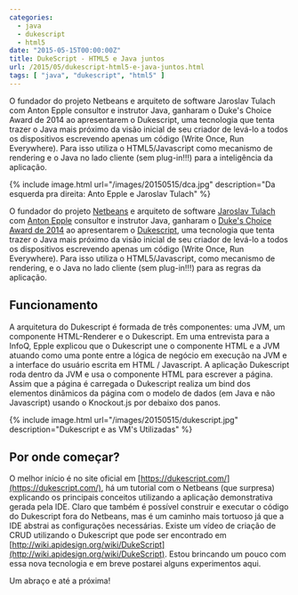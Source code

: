 ```yaml
---
categories:
  - java
  - dukescript
  - html5
date: "2015-05-15T00:00:00Z"
title: DukeScript - HTML5 e Java juntos
url: /2015/05/dukescript-html5-e-java-juntos.html
tags: [ "java", "dukescript", "html5" ]
---
```


O fundador do projeto Netbeans e arquiteto de software Jaroslav Tulach com Anton Epple consultor e instrutor Java,
ganharam o Duke's Choice Award de 2014 ao apresentarem o Dukescript, uma tecnologia que tenta trazer o Java mais próximo
da visão inicial de seu criador de levá-lo a todos os dispositivos escrevendo apenas um código (Write Once, Run
Everywhere). Para isso utiliza o HTML5/Javascript como mecanismo de rendering e o Java no lado cliente (sem plug-in!!!)
para a inteligência da aplicação.

{% include image.html url="/images/20150515/dca.jpg" description="Da esquerda pra direita: Anto Epple e Jaroslav
Tulach" %}

O fundador do projeto [Netbeans](https://netbeans.org/) e arquiteto de
software [Jaroslav Tulach](https://twitter.com/jaroslavtulach) com [Anton Epple](https://twitter.com/monacotoni)
consultor e instrutor Java, ganharam o [Duke's Choice Award de 2014](https://www.java.net/dukeschoice) ao apresentarem
o [Dukescript](https://dukescript.com/), uma tecnologia que tenta trazer o Java mais próximo da visão inicial de seu
criador de levá-lo a todos os dispositivos escrevendo apenas um código (Write Once, Run Everywhere). Para isso utiliza o
HTML5/Javascript, como mecanismo de rendering, e o Java no lado cliente (sem plug-in!!!) para as regras da aplicação.

## Funcionamento

A arquitetura do Dukescript é formada de três componentes: uma JVM, um componente HTML-Renderer e o Dukescript. Em uma
entrevista para a InfoQ, Epple explicou que o Dukescript une o componente HTML e a JVM atuando como uma ponte entre a
lógica de negócio em execução na JVM e a interface do usuário escrita em HTML / Javascript. A aplicação Dukescript roda
dentro da JVM e usa o componente HTML para escrever a página. Assim que a página é carregada o Dukescript realiza um
bind dos elementos dinâmicos da página com o modelo de dados (em Java e não Javascript) usando o Knockout.js por debaixo
dos panos.

{% include image.html url="/images/20150515/dukescript.jpg" description="Dukescript e as VM's Utilizadas" %}

## Por onde começar?

O melhor início é no site oficial em [https://dukescript.com/](https://dukescript.com/), há um tutorial com o
Netbeans (que surpresa) explicando os principais conceitos utilizando a aplicação demonstrativa gerada pela IDE. Claro
que também é possível construir e executar o código do Dukescript fora do Netbeans, mas é um caminho mais tortuoso já
que a IDE abstrai as configurações necessárias. Existe um vídeo de criação de CRUD utilizando o Dukescript
que pode ser encontrado em [http://wiki.apidesign.org/wiki/DukeScript](http://wiki.apidesign.org/wiki/DukeScript).
Estou brincando um pouco com essa nova tecnologia e em breve postarei alguns experimentos aqui.

Um abraço e até a próxima!
